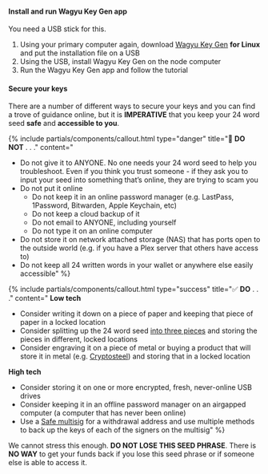 #### Install and run Wagyu Key Gen app

You need a USB stick for this.

1. Using your primary computer again, download [Wagyu Key Gen](https://ethstaker.cc/wagyu) **for Linux** and put the installation file on a USB
1. Using the USB, install Wagyu Key Gen on the node computer
1. Run the Wagyu Key Gen app and follow the tutorial

#### Secure your keys

There are a number of different ways to secure your keys and you can find a trove of guidance online, but it is **IMPERATIVE** that you keep your 24 word seed **safe** and **accessible to you**.

{% include partials/components/callout.html 
  type="danger"
  title="🚨 **DO NOT** . . ."
  content="
- Do not give it to ANYONE. No one needs your 24 word seed to help you troubleshoot. Even if you think you trust someone - if they ask you to input your seed into something that’s online, they are trying to scam you
- Do not put it online
    - Do not keep it in an online password manager (e.g. LastPass, 1Password, Bitwarden, Apple Keychain, etc)
    - Do not keep a cloud backup of it
    - Do not email to ANYONE, including yourself
    - Do not type it on an online computer
- Do not store it on network attached storage (NAS) that has ports open to the outside world (e.g. if you have a Plex server that others have access to)
- Do not keep all 24 written words in your wallet or anywhere else easily accessible"
%}


{% include partials/components/callout.html 
  type="success"
  title="✅ **DO** . . ."
  content="
**Low tech**

- Consider writing it down on a piece of paper and keeping that piece of paper in a locked location
- Consider splitting up the 24 word seed [into three pieces](https://www.bitcoininsider.org/article/56719/shamirs-secret-explained-distributing-seed-phrase-multiple-parts) and storing the pieces in different, locked locations
- Consider engraving it on a piece of metal or buying a product that will store it in metal (e.g. [Cryptosteel](https://cryptosteel.com/)) and storing that in a locked location

**High tech**

- Consider storing it on one or more encrypted, fresh, never-online USB drives
- Consider keeping it in an offline password manager on an airgapped computer (a computer that has never been online)
- Use a [Safe multisig](https://safe.global/) for a withdrawal address and use multiple methods to back up the keys of each of the signers on the multisig"
%}

We cannot stress this enough. **DO NOT LOSE THIS SEED PHRASE**. There is **NO WAY** to get your funds back if you lose this seed phrase or if someone else is able to access it.
